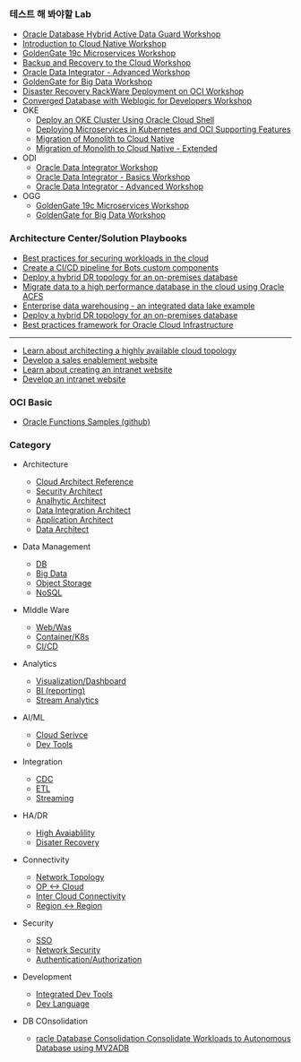 ### 테스트 해 봐야할 Lab
* [Oracle Database Hybrid Active Data Guard Workshop](https://apexapps.oracle.com/pls/apex/dbpm/r/livelabs/view-workshop?wid=609&session=7712026125081)
* [Introduction to Cloud Native Workshop](https://apexapps.oracle.com/pls/apex/dbpm/r/livelabs/workshop-attendee-2?p210_workshop_id=709&p210_type=3&session=10848354533400)
* [GoldenGate 19c Microservices Workshop](https://apexapps.oracle.com/pls/apex/dbpm/r/livelabs/workshop-attendee-2?p210_workshop_id=585&p210_type=3&session=114317155690746)
* [Backup and Recovery to the Cloud Workshop](https://apexapps.oracle.com/pls/apex/dbpm/r/livelabs/view-workshop?wid=580)
* [Oracle Data Integrator - Advanced Workshop](https://apexapps.oracle.com/pls/apex/dbpm/r/livelabs/workshop-attendee-2?p210_workshop_id=775&p210_type=3&session=117270244369178)
* [GoldenGate for Big Data Workshop](https://apexapps.oracle.com/pls/apex/dbpm/r/livelabs/view-workshop?wid=692)
* [Disaster Recovery RackWare Deployment on OCI Workshop](https://apexapps.oracle.com/pls/apex/dbpm/r/livelabs/view-workshop?p180_id=718&session=17550120240843)
* [Converged Database with Weblogic for Developers Workshop](https://apexapps.oracle.com/pls/apex/dbpm/r/livelabs/workshop-attendee-2?p210_workshop_id=748&p210_type=3&session=110719162873870)
* OKE
  * [Deploy an OKE Cluster Using Oracle Cloud Shell](https://apexapps.oracle.com/pls/apex/dbpm/r/livelabs/view-workshop?wid=649&session=9636972373094) 
  * [Deploying Microservices in Kubernetes and OCI Supporting Features](https://apexapps.oracle.com/pls/apex/dbpm/r/livelabs/view-workshop?wid=733&session=9636972373094)
  * [Migration of Monolith to Cloud Native](https://apexapps.oracle.com/pls/apex/dbpm/r/livelabs/view-workshop?wid=732&session=9636972373094)
  * [Migration of Monolith to Cloud Native - Extended](https://apexapps.oracle.com/pls/apex/dbpm/r/livelabs/view-workshop?wid=728&session=9636972373094)
* ODI
  * [Oracle Data Integrator Workshop](https://apexapps.oracle.com/pls/apex/dbpm/r/livelabs/view-workshop?wid=619&session=110719162873870)
  * [Oracle Data Integrator - Basics Workshop](https://apexapps.oracle.com/pls/apex/dbpm/r/livelabs/workshop-attendee-2?p210_workshop_id=774&p210_type=3&session=110719162873870)
  * [Oracle Data Integrator - Advanced Workshop](https://apexapps.oracle.com/pls/apex/dbpm/r/livelabs/view-workshop?wid=775&session=110719162873870)
* OGG
  * [GoldenGate 19c Microservices Workshop](https://apexapps.oracle.com/pls/apex/dbpm/r/livelabs/view-workshop?wid=585&session=3383649751305)
  * [GoldenGate for Big Data Workshop](https://apexapps.oracle.com/pls/apex/dbpm/r/livelabs/view-workshop?wid=692&session=3383649751305)
### Architecture Center/Solution Playbooks
* [Best practices for securing workloads in the cloud](https://docs.oracle.com/en/solutions/oci-best-practices-security/secure-compute-instances1.html#GUID-FF972866-3865-45FD-B651-72A624FE6AAE)
* [Create a CI/CD pipeline for Bots custom components](https://docs.oracle.com/en/solutions/create-cicd-pipeline-custom-components/index.html#GUID-3F118956-E1B3-44CE-A8EE-E9062DB5F73A)
* [Deploy a hybrid DR topology for an on-premises database](https://docs.oracle.com/en/solutions/standby-database-in-cloud/index.html#GUID-89E40108-8E76-4C10-A236-6D1683CD08E4)
* [Migrate data to a high performance database in the cloud using Oracle ACFS](https://docs.oracle.com/en/solutions/migrate-database-with-data-pump/index.html#GUID-EFE82F3A-2C6B-44B3-8158-E39D36E86FAF)
* [Enterprise data warehousing - an integrated data lake example](https://docs.oracle.com/en/solutions/oci-curated-analysis/index.html#GUID-7FF7A024-5EB0-414B-A1A5-4718929DC7F2)
* [Deploy a hybrid DR topology for an on-premises database](https://docs.oracle.com/en/solutions/standby-database-in-cloud/index.html#GUID-59963446-74C0-4C95-BC66-F9FC63D1DA3A)
* [Best practices framework for Oracle Cloud Infrastructure](https://docs.oracle.com/en/solutions/oci-best-practices/manage-identities-and-authorization.html#GUID-ECDA4F04-3010-4E40-A93F-CD516869A24F)
---
* [Learn about architecting a highly available cloud topology](https://docs.oracle.com/en/solutions/design-ha/index.html#GUID-D246FCD4-A9A1-47BB-9D72-A27633D539BD)
* [Develop a sales enablement website](https://docs.oracle.com/en/solutions/develop-sales-enablement-site/index.html#GUID-6AB1DBBA-F9F7-4A63-BBC4-DE65D8A640D4)
* [Learn about creating an intranet website](https://docs.oracle.com/en/solutions/learn-about-create-intranet-website/index.html#GUID-F2EDA5BD-66BE-48CF-A0B6-5D04DBACACDA)
* [Develop an intranet website](https://docs.oracle.com/en/solutions/develop-intranet-website/index.html#GUID-82892EAC-386A-4922-9952-5A7ABC8FA7D6)

### OCI Basic
* [Oracle Functions Samples (github)](https://github.com/oracle/oracle-functions-samples)
### Category

* Architecture
  * [Cloud Architect Reference  ]()
  * [Security Architect         ]()
  * [Analhytic Architect        ]()
  * [Data Integration Architect ]()
  * [Application Architect      ]()
  * [Data Architect             ]()
* Data Management
  * [DB             ]()
  * [Big Data       ]()
  * [Object Storage ]()
  * [NoSQL          ]()
* MIddle Ware
  * [Web/Was      ]()
  * [Container/K8s]()
  * [CI/CD        ]()
* Analytics
  * [Visualization/Dashboard ]()
  * [BI (reporting)          ]()
  * [Stream Analytics        ]()
* AI/ML
  * [Cloud Serivce]()
  * [Dev Tools    ]()
* Integration
  * [CDC      ]()
  * [ETL      ]()
  * [Streaming]()
* HA/DR
  * [High Avaiablility]()
  * [Disater Recovery ]()
* Connectivity
  * [Network Topology        ]()
  * [OP <-> Cloud            ]()
  * [Inter Cloud Connectivity]()
  * [Region <-> Region       ]()
* Security  
  * [SSO]()
  * [Network Security            ]()
  * [Authentication/Authorization]()
* Development
  * [Integrated Dev Tools]()
  * [Dev Language        ]()
			
* DB COnsolidation
  * [racle Database Consolidation Consolidate Workloads to Autonomous Database using MV2ADB](https://oracle.github.io/learning-library/data-management-library/database-consolidation/workshop/index.html?lab=mv2adb)
